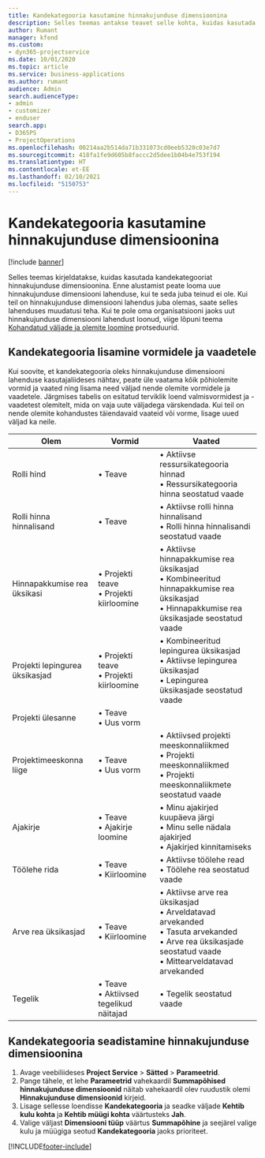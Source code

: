 ```yaml
---
title: Kandekategooria kasutamine hinnakujunduse dimensioonina
description: Selles teemas antakse teavet selle kohta, kuidas kasutada kandekategooriat hinnakujunduse dimensioonina.
author: Rumant
manager: kfend
ms.custom:
- dyn365-projectservice
ms.date: 10/01/2020
ms.topic: article
ms.service: business-applications
ms.author: rumant
audience: Admin
search.audienceType:
- admin
- customizer
- enduser
search.app:
- D365PS
- ProjectOperations
ms.openlocfilehash: 00214aa2b514da71b331073cd0eeb5320c03e7d7
ms.sourcegitcommit: 418fa1fe9d605b8faccc2d5dee1b04b4e753f194
ms.translationtype: HT
ms.contentlocale: et-EE
ms.lasthandoff: 02/10/2021
ms.locfileid: "5150753"
---
```

# <a name="use-transaction-category-as-a-pricing-dimension"></a>Kandekategooria kasutamine hinnakujunduse dimensioonina

[!include [banner](../includes/psa-now-project-operations.md)]

Selles teemas kirjeldatakse, kuidas kasutada kandekategooriat hinnakujunduse dimensioonina. Enne alustamist peate looma uue hinnakujunduse dimensiooni lahenduse, kui te seda juba teinud ei ole. Kui teil on hinnakujunduse dimensiooni lahendus juba olemas, saate selles lahenduses muudatusi teha. Kui te pole oma organisatsiooni jaoks uut hinnakujunduse dimensiooni lahendust loonud, viige lõpuni teema [Kohandatud väljade ja olemite loomine](create-custom-fields-entities.md) protseduurid.

## <a name="add-transaction-category-to-forms-and-views"></a>Kandekategooria lisamine vormidele ja vaadetele
Kui soovite, et kandekategooria oleks hinnakujunduse dimensiooni lahenduse kasutajaliideses nähtav, peate üle vaatama kõik põhiolemite vormid ja vaated ning lisama need väljad nende olemite vormidele ja vaadetele.
Järgmises tabelis on esitatud terviklik loend valmisvormidest ja -vaadetest olemitelt, mida on vaja uute väljadega värskendada. Kui teil on nende olemite kohandustes täiendavaid vaateid või vorme, lisage uued väljad ka neile.

|  Olem        | Vormid     |Vaated        |
| ------------------------------|---------------------------------|----------------------------------|
|  Rolli hind|• Teave |• Aktiivse ressursikategooria hinnad<br> • Ressursikategooria hinna seostatud vaade|
|  Rolli hinna hinnalisand|• Teave|• Aktiivse rolli hinna hinnalisand<br>• Rolli hinna hinnalisandi seostatud vaade|
|  Hinnapakkumise rea üksikasi|• Projekti teave<br>• Projekti kiirloomine|• Aktiivse hinnapakkumise rea üksikasjad<br>• Kombineeritud hinnapakkumise rea üksikasjad<br>• Hinnapakkumise rea üksikasjade seostatud vaade|
|  Projekti lepingurea üksikasjad|• Projekti teave<br>• Projekti kiirloomine|• Kombineeritud lepingurea üksikasjad<br>• Aktiivse lepingurea üksikasjad<br>• Lepingurea üksikasjade seostatud vaade|
|  Projekti ülesanne|• Teave<br>• Uus vorm||
|  Projektimeeskonna liige|• Teave<br>• Uus vorm|• Aktiivsed projekti meeskonnaliikmed<br>• Projekti meeskonnaliikmed<br>• Projekti meeskonnaliikmete seostatud vaade|
|  Ajakirje|• Teave<br>• Ajakirje loomine|• Minu ajakirjed kuupäeva järgi<br>• Minu selle nädala ajakirjed<br>• Ajakirjed kinnitamiseks|
|  Töölehe rida|• Teave<br>• Kiirloomine|• Aktiivse töölehe read<br>• Töölehe rea seostatud vaade|
|  Arve rea üksikasjad|• Teave<br>• Kiirloomine|• Aktiivse arve rea üksikasjad<br>• Arveldatavad arvekanded<br>• Tasuta arvekanded<br>• Arve rea üksikasjade seostatud vaade<br>• Mittearveldatavad arvekanded|
|  Tegelik|• Teave<br>• Aktiivsed tegelikud näitajad|• Tegelik seostatud vaade|

## <a name="set-up-transaction-category-as-a-pricing-dimension"></a>Kandekategooria seadistamine hinnakujunduse dimensioonina

1. Avage veebiliideses **Project Service** > **Sätted** > **Parameetrid**. 
2. Pange tähele, et lehe **Parameetrid** vahekaardil **Summapõhised hinnakujunduse dimensioonid** näitab vahekaardil olev ruudustik olemi **Hinnakujunduse dimensioonid** kirjeid.
3. Lisage sellesse loendisse **Kandekategooria** ja seadke väljade **Kehtib kulu kohta** ja **Kehtib müügi kohta** väärtusteks **Jah**.
4. Valige väljast **Dimensiooni tüüp** väärtus **Summapõhine** ja seejärel valige kulu ja müügiga seotud **Kandekategooria** jaoks prioriteet.


[!INCLUDE[footer-include](../includes/footer-banner.md)]